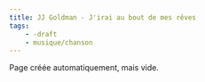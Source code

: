 ```yaml
---
title: JJ Goldman - J'irai au bout de mes rêves
tags:
    - -draft
    - musique/chanson
---
```


Page créée automatiquement, mais vide.
